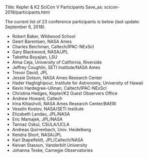 Title: Kepler & K2 SciCon V Participants
Save_as: scicon-2019/participants.html

The current list of 23 conference participants is below (last update: September 6, 2018).

* Robert Baker, Wildwood School
* Geert Barentsen, NASA Ames
* Charles Beichman, Caltech/IPAC-NExScI
* Gary Blackwood, NASA/JPL
* Tabetha Boyajian, LSU
* Alma Ceja, University of California, Riverside
* Jeffrey Coughlin, SETI Institute/NASA Ames
* Trevor David, JPL
* Jessie Dotson, NASA Ames Research Center
* Hader Haghighipour, Institute for Astronomy, University of Hawaii
* Kevin Hardegree-Ullman, Caltech/IPAC-NExScI
* Christina Hedges, Kepler/K2 Guest Observers Office	
* Andrew Howard, Caltech	
* Irina Kitiashvili, NASA Ames Research Center/BAERI
* Veselin Kostov, NASA/SETI Institute	
* Elizabeth Landau, JPL/NASA
* Eric Mamajek, JPL/NASA
* Tannaz Oskui, CSULA/UCLA
* Andreas Quirrenbach, Univ. Heidelberg
* Kendra Short, NASA/JPL
* Karl Stapelfeldt, JPL/Caltech/NASA
* Keivan Stassun, Vanderbilt University
* Johanna Teske, Carnegie Observatories	
